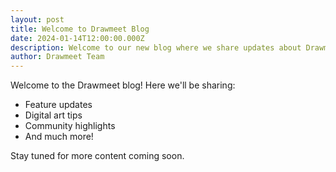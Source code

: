 ```yaml
---
layout: post
title: Welcome to Drawmeet Blog
date: 2024-01-14T12:00:00.000Z
description: Welcome to our new blog where we share updates about Drawmeet
author: Drawmeet Team
---
```


Welcome to the Drawmeet blog! Here we'll be sharing:

- Feature updates
- Digital art tips
- Community highlights
- And much more!

Stay tuned for more content coming soon. 